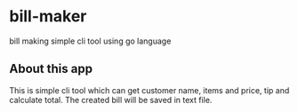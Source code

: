# bill-maker
bill making simple cli tool using go language 

## About this app
This is simple cli tool which can get customer name, items and price, tip and calculate total. The created bill will be saved in text file.
